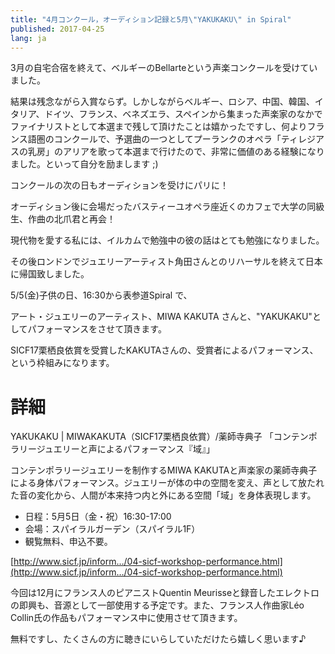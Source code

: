 ```yaml
---
title: "4月コンクール，オーディション記録と5月\"YAKUKAKU\" in Spiral"
published: 2017-04-25
lang: ja
---
```


3月の自宅合宿を終えて、ベルギーのBellarteという声楽コンクールを受けていました。


結果は残念ながら入賞ならず。しかしながらベルギー、ロシア、中国、韓国、イタリア、ドイツ、フランス、ベネズエラ、スペインから集まった声楽家のなかでファイナリストとして本選まで残して頂けたことは嬉かったですし、何よりフランス語圏のコンクールで、予選曲の一つとしてプーランクのオペラ「ティレジアスの乳房」のアリアを歌って本選まで行けたので、非常に価値のある経験になりました。といって自分を励まします ;)


コンクールの次の日もオーディションを受けにパリに！

オーディション後に会場だったバスティーユオペラ座近くのカフェで大学の同級生、作曲の北爪君と再会！

現代物を愛する私には、イルカムで勉強中の彼の話はとても勉強になりました。

その後ロンドンでジュエリーアーティスト角田さんとのリハーサルを終えて日本に帰国致しました。



5/5(金)子供の日、16:30から表参道Spiral で、

アート・ジュエリーのアーティスト、MIWA KAKUTA さんと、"YAKUKAKU"としてパフォーマンスをさせて頂きます。

SICF17栗栖良依賞を受賞したKAKUTAさんの、受賞者によるパフォーマンス、という枠組みになります。


# 詳細


YAKUKAKU | MIWAKAKUTA（SICF17栗栖良依賞）/薬師寺典子 「コンテンポラリージュエリーと声によるパフォーマンス『域』」


コンテンポラリージュエリーを制作するMIWA KAKUTAと声楽家の薬師寺典子による身体パフォーマンス。ジュエリーが体の中の空間を変え、声として放たれた音の変化から、人間が本来持つ内と外にある空間「域」を身体表現します。


- 日程：5月5日（金・祝）16:30-17:00
- 会場：スパイラルガーデン（スパイラル1F）
- 観覧無料、申込不要。

[http://www.sicf.jp/inform…/04-sicf-workshop-performance.html](http://www.sicf.jp/inform…/04-sicf-workshop-performance.html)


今回は12月にフランス人のピアニストQuentin Meurisseと録音したエレクトロの即興も、音源として一部使用する予定です。また、フランス人作曲家Léo Collin氏の作品もパフォーマンス中に使用させて頂きます。


無料ですし、たくさんの方に聴きにいらしていただけたら嬉しく思います♪

